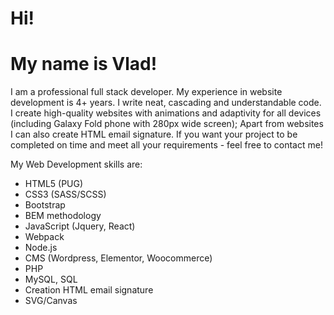 # Hi!
# My name is Vlad!
I am a professional full stack developer.
My experience in website development is 4+ years.
I write neat, cascading and understandable code.
I create high-quality websites with animations and adaptivity for all devices (including Galaxy Fold phone with 280px wide screen);
Apart from websites I can also create HTML email signature.
If you want your project to be completed on time and meet all your requirements - feel free to contact me!

My Web Development skills are:
- HTML5 (PUG)
- CSS3 (SASS/SCSS)
- Bootstrap
- BEM methodology
- JavaScript (Jquery, React)
- Webpack
- Node.js
- CMS (Wordpress, Elementor, Woocommerce)
- PHP
- MySQL, SQL
- Creation HTML email signature
- SVG/Canvas
